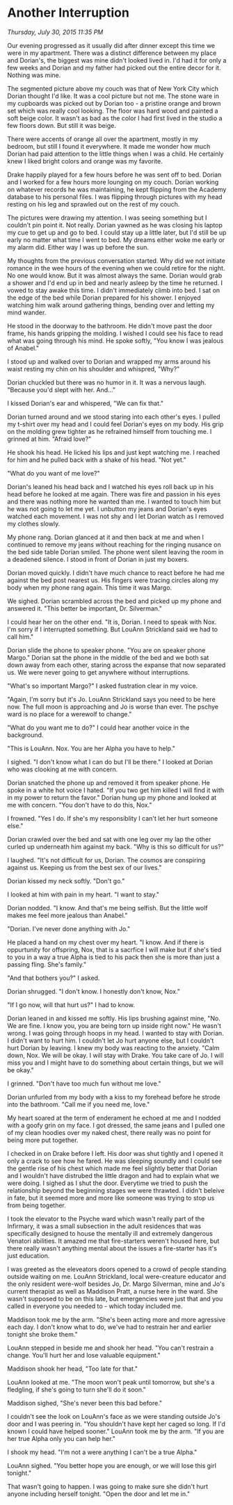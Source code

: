# Another Interruption
_Thursday, July 30, 2015 11:35 PM_

Our evening progressed as it usually did after dinner except this time we were in my apartment.  There was a distinct difference between my place and Dorian's, the biggest was mine didn't looked lived in.  I'd had it for only a few weeks and Dorian and my father had picked out the entire decor for it.  Nothing was mine.  

The segmented picture above my couch was that of New York City which Dorian thought I'd like.  It was a cool picture but not me.  The stone ware in my cupboards was picked out by Dorian too - a pristine orange and brown set which was really cool looking.  The floor was hard wood and painted a soft beige color.  It wasn't as bad as the color I had first lived in the studio a few floors down.  But still it was beige.

There were accents of orange all over the apartment, mostly in my bedroom, but still I found it everywhere.  It made me wonder how much Dorian had paid attention to the little things when I was a child.  He certainly knew I liked bright colors and orange was my favorite.

Drake happily played for a few hours before he was sent off to bed.  Dorian and I worked for a few hours more lounging on my couch.  Dorian working on whatever records he was maintaining, he kept flipping from the Academy database to his personal files.  I was flipping through pictures with my head resting on his leg and sprawled out on the rest of my couch.  

The pictures were drawing my attention.  I was seeing something but I couldn't pin point it.  Not really.  Dorian yawned as he was closing his laptop my cue to get up and go to bed.  I could stay up a little later, but  I'd still be up early no matter what time I went to bed.  My dreams either woke me early or my alarm did.  Either way I was up before the sun.

My thoughts from the previous conversation started.  Why did we not initiate romance in the wee hours of the evening when we could retire for the night.  No one would know.  But it was almost always the same.  Dorian would grab a shower and I'd end up in bed and nearly asleep by the time he returned.  I vowed to stay awake this time.  I didn't immediately climb into bed.  I sat on the edge of the bed while Dorian prepared for his shower.  I enjoyed watching him walk around gathering things, bending over and letting my mind wander.

He stood in the doorway to the bathroom.  He didn't move past the door frame, his hands gripping the molding.  I wished I could see his face to read what was going through his mind.  He spoke softly, "You know I was jealous of Anabel."

I stood up and walked over to Dorian and wrapped my arms around his waist resting my chin on his shoulder and whispred, "Why?"

Dorian chuckled but there was no humor in it.  It was a nervous laugh.  "Because you'd slept with her.  And..."

I kissed Dorian's ear and whispered, "We can fix that."

Dorian turned around and we stood staring into each other's eyes.  I pulled my t-shirt over my head and I could feel Dorian's eyes on my body.  His grip on the molding grew tighter as he refrained himself from touching me.  I grinned at him.  "Afraid love?"

He shook his head.  He licked his lips and just kept watching me.  I reached for him and he pulled back with a shake of his head.  "Not yet."

"What do you want of me love?"  

Dorian's leaned his head back and I watched his eyes roll back up in his head before he looked at me again.  There was fire and passion in his eyes and there was nothing more he wanted than me.  I wanted to touch him but he was not going to let me yet.  I unbutton my jeans and Dorian's eyes watched each movement.  I was not shy and I let Dorian watch as I removed my clothes slowly.  

My phone rang.  Dorian glanced at it and then back at me and when I continued to remove my jeans without reaching for the ringing nusance on the bed side table Dorian smiled.  The phone went silent leaving the room in a deadened silence.  I stood in front of Dorian in just my boxers.  

Dorian moved quickly.  I didn't have much chance to react before he had me against the bed post nearest us.  His fingers were tracing circles along my body when my phone rang again.  This time it was Margo.

We sighed.  Dorian scrambled across the bed and picked up my phone and answered it.  "This better be important, Dr. Silverman."

I could hear her on the other end.  "It is, Dorian.  I need to speak with Nox.  I'm sorry if I interrupted something.  But LouAnn Strickland said we had to call him."

Dorian slide the phone to speaker phone.  "You are on speaker phone Margo."  Dorian sat the phone in the middle of the bed and we both sat down away from each other, staring across the expanse that now separated us.  We were never going to get anywhere without interruptions.

"What's so important Margo?"  I asked fustration clear in my voice.

"Again, I'm sorry but it's Jo.  LouAnn Strickland says you need to be here now.  The full moon is approaching and Jo is worse than ever.  The pschye ward is no place for a werewolf to change."

"What do you want me to do?"  I could hear another voice in the background. 

"This is LouAnn.  Nox.  You are her Alpha you have to help."

I sighed.  "I don't know what I can do but I'll be there."  I looked at Dorian who was clooking at me with concern.

Dorian snatched the phone up and removed it from speaker phone.  He spoke in a white hot voice I hated.  "If you two get him killed I will find it with in my power to return the favor."  Dorian hung up my phone and looked at me with concern.  "You don't have to do this, Nox."

I frowned.  "Yes I do.  If she's my responsiblity I can't let her hurt someone else."

Dorian crawled over the bed and sat with one leg over my lap the other curled up underneath him against my back.  "Why is this so difficult for us?"

I laughed.  "It's not difficult for us, Dorian.  The cosmos are conspiring against us.  Keeping us from the best sex of our lives."

Dorian kissed my neck softly.  "Don't go."

I looked at him with pain in my heart.  "I want to stay."

Dorian nodded.  "I know.  And that's me being selfish.  But the little wolf makes me feel more jealous than Anabel."

"Dorian.  I've never done anything with Jo."

He placed a hand on my chest over my heart.  "I know.  And if there is oppurtunity for offspring, Nox, that is a sacrfice I will make but if she's tied to you in a way a true Alpha is tied to his pack then she is more than just a passing fling.  She's family."

"And that bothers you?"  I asked.

Dorian shrugged.  "I don't know.  I honestly don't know, Nox."

"If I go now, will that hurt us?"  I had to know.

Dorian leaned in and kissed me softly.  His lips brushing against mine, "No.  We are fine.  I know you, you are being torn up inside right now."  He wasn't wrong.  I was going through hoops in my head.  I wanted to stay with Dorian.  I didn't want to hurt him.  I couldn't let Jo hurt anyone else, but I couldn't hurt Dorian by leaving.  I knew my body was reacting to the anxiety.  "Calm down, Nox.  We will be okay.  I will stay with Drake.  You take care of Jo.  I will miss you and I might have to do something about certain things, but we will be okay."

I grinned.  "Don't have too much fun without me love."  

Dorian unfurled from my body with a kiss to my forehead before he strode into the bathroom.  "Call me if you need me, love."

My heart soared at the term of enderament he echoed at me and I nodded with a goofy grin on my face.  I got dressed, the same jeans and I pulled one of my clean hoodies over my naked chest, there really was no point for being more put together.

I checked in on Drake before I left.  His door was shut tightly and I opened it only a crack to see how he fared.  He was sleeping soundly and I could see the gentle rise of his chest which made me feel slightly better that Dorian and I wouldn't have distrubed the little dragon and had to explain what we were doing.  I sighed as I shut the door.  Everytime we tried to push the relationship beyond the beginning stages we were thrawted.  I didn't beleive in fate, but it seemed more and more like someone was trying to stop us from being together.

I took the elevator to the Psyche ward which wasn't really part of the Infirmary, it was a small subsection in the adult residences that was specifically designed to house the mentally ill and extremely dangerous Venatori abilities.  It amazed me that fire-starters weren't housed here, but there really wasn't anything mental about the issues a fire-starter has it's just education. 

I was greeted as the eleveators doors opened to a crowd of people standing outside waiting on me.  LouAnn Strickland, local were-creature educator and the only resident were-wolf besides Jo, Dr. Margo Silverman, mine and Jo's current therapist as well as Maddison Pratt, a nurse here in the ward.  She wasn't supposed to be on this late, but emergencies were just that and you called in everyone you needed to - which today included me.

Maddison took me by the arm.  "She's been acting more and more agressive each day.  I don't know what to do, we've had to restrain her and earlier tonight she broke them."

LouAnn stepped in beside me and shook her head.  "You can't restrain a change.  You'll hurt her and lose valuable equipment."

Maddison shook her head, "Too late for that."

LouAnn looked at me.  "The moon won't peak until tomorrow, but she's a fledgling, if she's going to turn she'll do it soon."

Maddison sighed, "She's never been this bad before."

I couldn't see the look on LouAnn's face as we were standing outside Jo's door and I was peering in.  "You shouldn't have kept her caged so long.  If I'd known I could have helped sooner."  LouAnn took me by the arm.  "If you are her true Alpha only you can help her."

I shook my head.  "I'm not a were anything I can't be a true Alpha."

LouAnn sighed.  "You better hope you are enough, or we will lose this girl tonight."

That wasn't going to happen.  I was going to make sure she didn't hurt anyone including herself tonight.  "Open the door and let me in."

